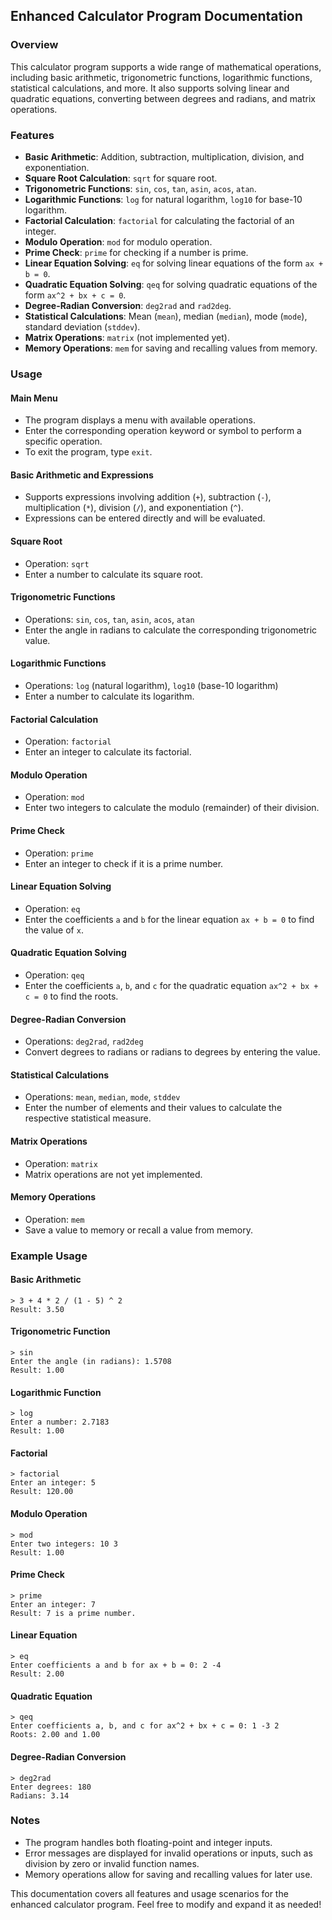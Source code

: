 ## Enhanced Calculator Program Documentation

### Overview
This calculator program supports a wide range of mathematical operations, including basic arithmetic, trigonometric functions, logarithmic functions, statistical calculations, and more. It also supports solving linear and quadratic equations, converting between degrees and radians, and matrix operations.

### Features
- **Basic Arithmetic**: Addition, subtraction, multiplication, division, and exponentiation.
- **Square Root Calculation**: `sqrt` for square root.
- **Trigonometric Functions**: `sin`, `cos`, `tan`, `asin`, `acos`, `atan`.
- **Logarithmic Functions**: `log` for natural logarithm, `log10` for base-10 logarithm.
- **Factorial Calculation**: `factorial` for calculating the factorial of an integer.
- **Modulo Operation**: `mod` for modulo operation.
- **Prime Check**: `prime` for checking if a number is prime.
- **Linear Equation Solving**: `eq` for solving linear equations of the form `ax + b = 0`.
- **Quadratic Equation Solving**: `qeq` for solving quadratic equations of the form `ax^2 + bx + c = 0`.
- **Degree-Radian Conversion**: `deg2rad` and `rad2deg`.
- **Statistical Calculations**: Mean (`mean`), median (`median`), mode (`mode`), standard deviation (`stddev`).
- **Matrix Operations**: `matrix` (not implemented yet).
- **Memory Operations**: `mem` for saving and recalling values from memory.

### Usage
#### Main Menu
- The program displays a menu with available operations.
- Enter the corresponding operation keyword or symbol to perform a specific operation.
- To exit the program, type `exit`.

#### Basic Arithmetic and Expressions
- Supports expressions involving addition (`+`), subtraction (`-`), multiplication (`*`), division (`/`), and exponentiation (`^`).
- Expressions can be entered directly and will be evaluated.

#### Square Root
- Operation: `sqrt`
- Enter a number to calculate its square root.

#### Trigonometric Functions
- Operations: `sin`, `cos`, `tan`, `asin`, `acos`, `atan`
- Enter the angle in radians to calculate the corresponding trigonometric value.

#### Logarithmic Functions
- Operations: `log` (natural logarithm), `log10` (base-10 logarithm)
- Enter a number to calculate its logarithm.

#### Factorial Calculation
- Operation: `factorial`
- Enter an integer to calculate its factorial.

#### Modulo Operation
- Operation: `mod`
- Enter two integers to calculate the modulo (remainder) of their division.

#### Prime Check
- Operation: `prime`
- Enter an integer to check if it is a prime number.

#### Linear Equation Solving
- Operation: `eq`
- Enter the coefficients `a` and `b` for the linear equation `ax + b = 0` to find the value of `x`.

#### Quadratic Equation Solving
- Operation: `qeq`
- Enter the coefficients `a`, `b`, and `c` for the quadratic equation `ax^2 + bx + c = 0` to find the roots.

#### Degree-Radian Conversion
- Operations: `deg2rad`, `rad2deg`
- Convert degrees to radians or radians to degrees by entering the value.

#### Statistical Calculations
- Operations: `mean`, `median`, `mode`, `stddev`
- Enter the number of elements and their values to calculate the respective statistical measure.

#### Matrix Operations
- Operation: `matrix`
- Matrix operations are not yet implemented.

#### Memory Operations
- Operation: `mem`
- Save a value to memory or recall a value from memory.

### Example Usage
#### Basic Arithmetic
```
> 3 + 4 * 2 / (1 - 5) ^ 2
Result: 3.50
```

#### Trigonometric Function
```
> sin
Enter the angle (in radians): 1.5708
Result: 1.00
```

#### Logarithmic Function
```
> log
Enter a number: 2.7183
Result: 1.00
```

#### Factorial
```
> factorial
Enter an integer: 5
Result: 120.00
```

#### Modulo Operation
```
> mod
Enter two integers: 10 3
Result: 1.00
```

#### Prime Check
```
> prime
Enter an integer: 7
Result: 7 is a prime number.
```

#### Linear Equation
```
> eq
Enter coefficients a and b for ax + b = 0: 2 -4
Result: 2.00
```

#### Quadratic Equation
```
> qeq
Enter coefficients a, b, and c for ax^2 + bx + c = 0: 1 -3 2
Roots: 2.00 and 1.00
```

#### Degree-Radian Conversion
```
> deg2rad
Enter degrees: 180
Radians: 3.14
```

### Notes
- The program handles both floating-point and integer inputs.
- Error messages are displayed for invalid operations or inputs, such as division by zero or invalid function names.
- Memory operations allow for saving and recalling values for later use.

This documentation covers all features and usage scenarios for the enhanced calculator program. Feel free to modify and expand it as needed!

